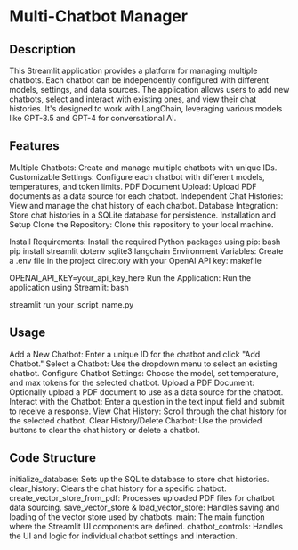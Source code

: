 # Multi-Chatbot Manager
## Description
This Streamlit application provides a platform for managing multiple chatbots. Each chatbot can be independently configured with different models, settings, and data sources. The application allows users to add new chatbots, select and interact with existing ones, and view their chat histories. It's designed to work with LangChain, leveraging various models like GPT-3.5 and GPT-4 for conversational AI.

## Features
Multiple Chatbots: Create and manage multiple chatbots with unique IDs.
Customizable Settings: Configure each chatbot with different models, temperatures, and token limits.
PDF Document Upload: Upload PDF documents as a data source for each chatbot.
Independent Chat Histories: View and manage the chat history of each chatbot.
Database Integration: Store chat histories in a SQLite database for persistence.
Installation and Setup
Clone the Repository: Clone this repository to your local machine.

Install Requirements: Install the required Python packages using pip:
bash
pip install streamlit dotenv sqlite3 langchain
Environment Variables: Create a .env file in the project directory with your OpenAI API key:
makefile

OPENAI_API_KEY=your_api_key_here
Run the Application: Run the application using Streamlit:
bash

streamlit run your_script_name.py

## Usage
Add a New Chatbot: Enter a unique ID for the chatbot and click "Add Chatbot."
Select a Chatbot: Use the dropdown menu to select an existing chatbot.
Configure Chatbot Settings: Choose the model, set temperature, and max tokens for the selected chatbot.
Upload a PDF Document: Optionally upload a PDF document to use as a data source for the chatbot.
Interact with the Chatbot: Enter a question in the text input field and submit to receive a response.
View Chat History: Scroll through the chat history for the selected chatbot.
Clear History/Delete Chatbot: Use the provided buttons to clear the chat history or delete a chatbot.
## Code Structure
initialize_database: Sets up the SQLite database to store chat histories.
clear_history: Clears the chat history for a specific chatbot.
create_vector_store_from_pdf: Processes uploaded PDF files for chatbot data sourcing.
save_vector_store & load_vector_store: Handles saving and loading of the vector store used by chatbots.
main: The main function where the Streamlit UI components are defined.
chatbot_controls: Handles the UI and logic for individual chatbot settings and interaction.
